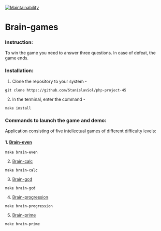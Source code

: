 [![Maintainability](https://api.codeclimate.com/v1/badges/ecb0c5c42c51d90926dc/maintainability)](https://codeclimate.com/github/StanislavSol/php-project-45/maintainability)

# __Brain-games__

### Instruсtion:
To win the game you need to answer three questions. In case of defeat, the game ends.

### Installation:
1. Clone the repository to your system -
```
git clone https://github.com/StanislavSol/php-project-45
```
2. In the terminal, enter the command -
```
make install
```

### Commands to launch the game and demo:
Application consisting of five intellectual games of different difficulty levels:
#### 1. [Brain-even](https://asciinema.org/a/yL1jSMa9vt84dhNNMgeer4iHi)
```
make brain-even
```
2. [Brain-calc](https://asciinema.org/a/KjSORzzivT8xa17qyYx41F5z3)
```
make brain-calc
```
3. [Brain-gcd](https://asciinema.org/a/BBqRKW4ki4A0ncoawrv2HRFcU)
```
make brain-gcd
```
4. [Brain-progression](https://asciinema.org/a/BBqRKW4ki4A0ncoawrv2HRFcU)
```
make brain-progression
```
5. [Brain-prime](https://asciinema.org/a/7XsdJqt4pgeBGih0AoePh1Taz)
```
make brain-prime
```
